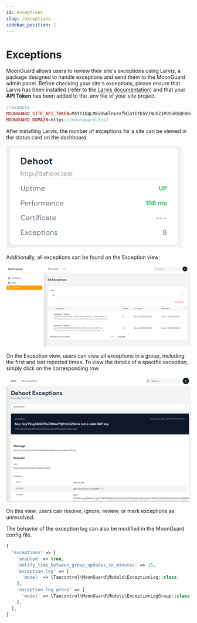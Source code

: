 ```yaml
---
id: exceptions
slug: /exceptions
sidebar_position: 1
---
```


# Exceptions

MoonGuard allows users to review their site's exceptions using Larvis, a package
designed to handle exceptions and send them to the MoonGuard admin panel. Before
checking your site's exceptions, please ensure that Larvis has been installed
(refer to the [Larvis documentation](../larvis.md)) and that your **API Token** has
been added to the .env file of your site project.

```php
//example
MOONGUARD_SITE_API_TOKEN=M5YY1QqLMEVOwGlnGeafHIatEtb5V1NUSZ1PUnGRSQFmBcwr96XoANFINNYO
MOONGUARD_DOMAIN=https://moonguard.test
```
After installing Larvis, the number of exceptions for a site can be viewed in
the status card on the dashboard.

![status exceptions](./img/status-exceptions.png)

Additionally, all exceptions can be found on the Exception view:

![Exceptions by group](./img/exceptions-by-group.png)

On the Exception view, users can view all exceptions in a group, including the
first and last reported times. To view the details of a specific exception,
simply click on the corresponding row.

![exceptions-detail](./img/exception-detail.png)

On this view, users can resolve, ignore, review, or mark exceptions as unresolved.

The behavior of the exception log can also be modified in the MoonGuard config file.

```php
[
  'exceptions' => [
    'enabled' => true,
    'notify_time_between_group_updates_in_minutes' => 15,
    'exception_log' => [
      'model' => \Taecontrol\MoonGuard\Models\ExceptionLog::class,
    ],
    'exception_log_group' => [
      'model' => \Taecontrol\MoonGuard\Models\ExceptionLogGroup::class,
    ],
  ],
]
```
